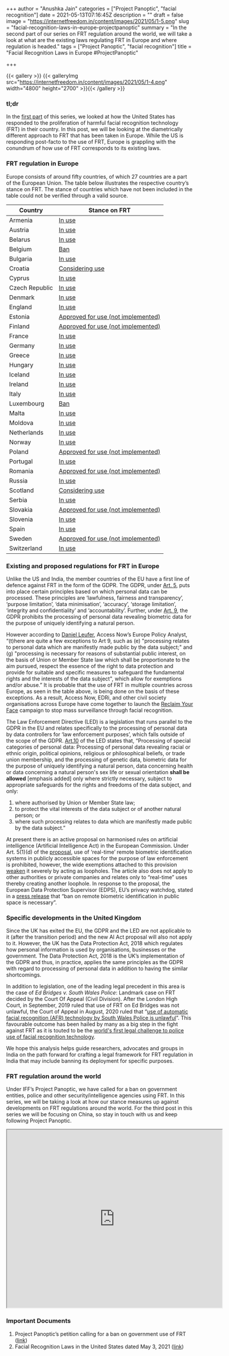 +++
author = "Anushka Jain"
categories = ["Project Panoptic", "facial recognition"]
date = 2021-05-13T07:16:45Z
description = ""
draft = false
image = "https://internetfreedom.in/content/images/2021/05/1-5.png"
slug = "facial-recognition-laws-in-europe-projectpanoptic"
summary = "In the second part of our series on FRT regulation around the world, we will take a look at what are the existing laws regulating FRT in Europe and where regulation is headed."
tags = ["Project Panoptic", "facial recognition"]
title = "Facial Recognition Laws in Europe #ProjectPanoptic"

+++


{{< gallery >}}
{{< galleryImg  src="https://internetfreedom.in/content/images/2021/05/1-4.png" width="4800" height="2700" >}}{{< /gallery >}}

>>>> <form><script src="https://checkout.razorpay.com/v1/payment-button.js" data-payment_button_id="pl_HLkgeWGQLMuddp" async> </script> </form>

### tl;dr

In the [first part](https://internetfreedom.in/facial-recognition-laws-in-the-united-states-projectpanoptic/) of this series, we looked at how the United States has responded to the proliferation of harmful facial recognition technology (FRT) in their country. In this post, we will be looking at the diametrically different approach to FRT that has been taken in Europe. While the US is responding post-facto to the use of FRT, Europe is grappling with the conundrum of how use of FRT corresponds to its existing laws.

### FRT regulation in Europe

Europe consists of around fifty countries, of which 27 countries are a part of the European Union. The table below illustrates the respective country’s stance on FRT. The stance of countries which have not been included in the table could not be verified through a valid source.

| Country        | Stance on FRT                      |
|----------------|------------------------------------|
| Armenia        | [In use](https://carnegieendowment.org/files/WP-Feldstein-AISurveillance_final.pdf)                             |
| Austria        | [In use](https://algorithmwatch.org/en/story/face-recognition-police-europe/)                             |
| Belarus        | [In use](https://www.biometricupdate.com/201903/belarus-to-begin-issuing-biometric-passports-next-january)                             |
| Belgium        | [Ban](https://algorithmwatch.org/en/story/face-recognition-police-europe/)                                |
| Bulgaria       | [In use](https://algorithmwatch.org/en/story/face-recognition-police-europe/)                             |
| Croatia        | [Considering use](https://algorithmwatch.org/en/story/face-recognition-police-europe/)                    |
| Cyprus         | [In use](https://www.biometricupdate.com/201807/cyprus-airports-add-biometric-kiosks-for-entry-and-exit-processing)                             |
| Czech Republic | [In use](https://algorithmwatch.org/en/story/face-recognition-police-europe/)                             |
| Denmark        | [In use](https://algorithmwatch.org/en/story/face-recognition-police-europe/)                             |
| England        | [In use](https://bigbrotherwatch.org.uk/campaigns/stop-facial-recognition/#facial-recognition-map)                             |
| Estonia        | [Approved for use (not implemented)](https://algorithmwatch.org/en/story/face-recognition-police-europe/) |
| Finland        | [Approved for use (not implemented)](https://yle.fi/uutiset/osasto/news/finnish_police_customs_now_able_to_use_facial_id_tech_but_infrastructure_not_in_place/10818526) |
| France         | [In use](https://algorithmwatch.org/en/story/face-recognition-police-europe/)                             |
| Germany        | [In use](https://www.politico.eu/article/berlin-big-brother-state-surveillance-facial-recognition-technology/)                             |
| Greece         | [In use](https://algorithmwatch.org/en/story/face-recognition-police-europe/)                             |
| Hungary        | [In use](https://algorithmwatch.org/en/story/face-recognition-police-europe/)                             |
| Iceland        | [In use](https://findbiometrics.com/biometric-screening-iceland-airport-403203/)                             |
| Ireland        | [In use](https://algorithmwatch.org/en/story/face-recognition-police-europe/)                             |
| Italy          | [In use](https://algorithmwatch.org/en/story/face-recognition-police-europe/)                             |
| Luxembourg     | [Ban](https://delano.lu/d/detail/news/no-facial-recognition-lux-cctv/208048)                                |
| Malta          | [In use](https://carnegieendowment.org/files/WP-Feldstein-AISurveillance_final.pdf)                             |
| Moldova        | [In use](https://privacyinternational.org/examples/3629/moldova-transnistria-uses-facial-recognition-identify-quarantine-violators)                             |
| Netherlands    | [In use](https://algorithmwatch.org/en/story/face-recognition-police-europe/)                             |
| Norway         | [In use](https://www.biometricupdate.com/201807/oslo-airport-deploys-idemia-facial-recognition-technology)                             |
| Poland         | [Approved for use (not implemented)](https://algorithmwatch.org/en/story/face-recognition-police-europe/) |
| Portugal       | [In use](https://algorithmwatch.org/en/story/face-recognition-police-europe/)                             |
| Romania        | [Approved for use (not implemented)](https://algorithmwatch.org/en/story/face-recognition-police-europe/) |
| Russia         | [In use](https://www.amnesty.org/en/latest/news/2021/04/russia-police-target-peaceful-protesters-identified-using-facial-recognition-technology/)                             |
| Scotland       | [Considering use](https://www.bbc.com/news/uk-scotland-51449166)                    |
| Serbia         | [In use](https://www.eff.org/deeplinks/2019/12/activists-worldwide-face-against-face-recognition-2019-year-review)                             |
| Slovakia       | [Approved for use (not implemented)](https://algorithmwatch.org/en/story/face-recognition-police-europe/) |
| Slovenia       | [In use](https://algorithmwatch.org/en/story/face-recognition-police-europe/)                             |
| Spain          | [In use](https://algorithmwatch.org/en/spain-mendez-alvaro-face-recognition/)                             |
| Sweden         | [Approved for use (not implemented)](https://algorithmwatch.org/en/story/face-recognition-police-europe/) |
| Switzerland    | [In use](https://www.swissinfo.ch/eng/biometric-id_zurich-airport-to-pilot-face-recognition-system/43504538)                             |



### Existing and proposed regulations for FRT in Europe

Unlike the US and India, the member countries of the EU have a first line of defence against FRT in the form of the GDPR. The GDPR, under [Art. 5](https://gdpr-info.eu/art-5-gdpr/), puts into place certain principles based on which personal data can be processed. These principles are ‘lawfulness, fairness and transparency’, ‘purpose limitation’, ‘data minimisation’, ‘accuracy’, ‘storage limitation’, ‘integrity and confidentiality’ and ‘accountability’. Further, under [Art. 9](https://gdpr-info.eu/art-9-gdpr/), the GDPR prohibits the processing of personal data revealing biometric data for the purpose of uniquely identifying a natural person. 

However according to [Daniel Leufer](https://twitter.com/djleufer), Access Now’s Europe Policy Analyst, “(t)here are quite a few exceptions to Art 9, such as (e) "processing relates to personal data which are manifestly made public by the data subject;" and (g) "processing is necessary for reasons of substantial public interest, on the basis of Union or Member State law which shall be proportionate to the aim pursued, respect the essence of the right to data protection and provide for suitable and specific measures to safeguard the fundamental rights and the interests of the data subject", which allow for exemptions and/or abuse.” It is probable that the use of FRT in multiple countries across Europe, as seen in the table above, is being done on the basis of these exceptions. As a result, Access Now, EDRi, and other civil society organisations across Europe have come together to launch the [Reclaim Your Face](https://reclaimyourface.eu/) campaign to stop mass surveillance through facial recognition.

The Law Enforcement Directive (LED) is a legislation that runs parallel to the GDPR in the EU and relates specifically to the processing of personal data by data controllers for ‘law enforcement purposes’, which falls outside of the scope of the GDPR. [Art.10](https://eur-lex.europa.eu/legal-content/EN/TXT/HTML/?uri=CELEX:32016L0680&rid=2#d1e1365-89-1) of the LED states that, “Processing of special categories of personal data: Processing of personal data revealing racial or ethnic origin, political opinions, religious or philosophical beliefs, or trade union membership, and the processing of genetic data, biometric data for the purpose of uniquely identifying a natural person, data concerning health or data concerning a natural person's sex life or sexual orientation **shall be allowed** [emphasis added] only where strictly necessary, subject to appropriate safeguards for the rights and freedoms of the data subject, and only:

1. where authorised by Union or Member State law;
2. to protect the vital interests of the data subject or of another natural person; or
3. where such processing relates to data which are manifestly made public by the data subject.”

At present there is an active proposal on harmonised rules on artificial intelligence (Artificial Intelligence Act) in the European Commission. Under Art. 5(1)(d) of the [proposal](https://ec.europa.eu/newsroom/dae/items/709090), use of ‘real-time’ remote biometric identification systems in publicly accessible spaces for the purpose of law enforcement is prohibited, however, the wide exemptions attached to this provision [weaken](https://edri.org/our-work/eus-ai-law-needs-major-changes-to-prevent-discrimination-and-mass-surveillance/) it severely by acting as loopholes. The article also does not apply to other authorities or private companies and relates only to “real-time” uses thereby creating another loophole. In response to the proposal, the European Data Protection Supervisor (EDPS), EU’s privacy watchdog, stated in a [press release](https://edps.europa.eu/press-publications/press-news/press-releases/2021/artificial-intelligence-act-welcomed-initiative_en) that “ban on remote biometric identification in public space is necessary”.



### Specific developments in the United Kingdom

Since the UK has exited the EU, the GDPR and the LED are not applicable to it (after the transition period) and the new AI Act proposal will also not apply to it. However, the UK has the Data Protection Act, 2018 which regulates how personal information is used by organisations, businesses or the government. The Data Protection Act, 2018 is the UK’s implementation of the GDPR and thus, in practice, applies the same principles as the GDPR with regard to processing of personal data in addition to having the similar shortcomings.

In addition to legislation, one of the leading legal precedent in this area is the case of _Ed Bridges v. South Wales Police_: Landmark case on FRT decided by the Court Of Appeal (Civil Division). After the London High Court, in September, 2019 ruled that use of FRT on Ed Bridges was not unlawful, the Court of Appeal in August, 2020 ruled that “[use of automatic facial recognition (AFR) technology by South Wales Police is unlawful](https://www.bbc.com/news/uk-wales-53734716#:~:text=The%20use%20of%20automatic%20facial,Court%20of%20Appeal%20has%20ruled.&text=But%20the%20court%20also%20found,the%20impact%20on%20Mr%20Bridges.)”. This favourable outcome has been hailed by many as a big step in the fight against FRT as it is touted to be the [world's first legal challenge to police use of facial recognition technology](https://www.libertyhumanrights.org.uk/issue/liberty-wins-ground-breaking-victory-against-facial-recognition-tech/).

We hope this analysis helps guide researchers, advocates and groups in India on the path forward for crafting a legal framework for FRT regulation in India that may include banning its deployment for specific purposes.

### FRT regulation around the world

Under IFF’s Project Panoptic, we have called for a ban on government entities, police and other security/intelligence agencies using FRT. In this series, we will be taking a look at how our stance measures up against developments on FRT regulations around the world. For the third post in this series we will be focusing on China, so stay in touch with us and keep following Project Panoptic.

<iframe src="https://drive.google.com/file/d/1lgOSBidAGpfIaxmbudzAW9B803j4Ihh_/preview" width="580" height="480"></iframe>

### Important Documents

1. Project Panoptic’s petition calling for a ban on government use of FRT ([link](https://panoptic.in/petition))
2. Facial Recognition Laws in the United States dated May 3, 2021 ([link](https://internetfreedom.in/facial-recognition-laws-in-the-united-states-projectpanoptic/))

> > > <form><script src="https://cdn.razorpay.com/static/widget/subscription-button.js" data-subscription_button_id="pl_HLk5qU1K35hmPH" data-button_theme="brand-color" async> </script> </form>













